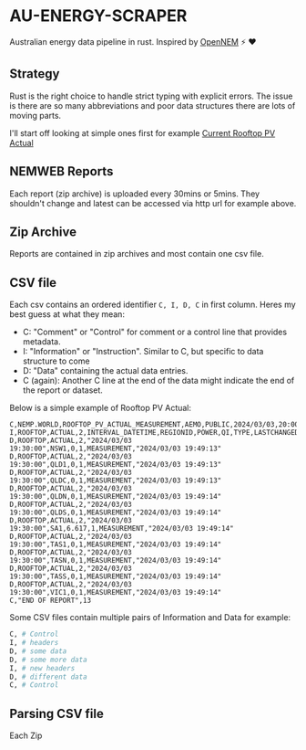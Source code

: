 # AU-ENERGY-SCRAPER
Australian energy data pipeline in rust. Inspired by [OpenNEM](https://opennem.org.au/energy/nem/?range=7d&interval=30m&view=discrete-time) ⚡ ♥

## Strategy

Rust is the right choice to handle strict typing with explicit errors. The issue is there are so many abbreviations and poor data structures there are lots of moving parts.

I'll start off looking at simple ones first for example [Current Rooftop PV Actual](http://nemweb.com.au/Reports/CURRENT/ROOFTOP_PV/ACTUAL/)

## NEMWEB Reports
Each report (zip archive) is uploaded every 30mins or 5mins. They shouldn't change and latest can be accessed via http url for example above.

## Zip Archive
Reports are contained in zip archives and most contain one csv file.

## CSV file 
Each csv contains an ordered identifier `C, I, D, C` in first column. Heres my best guess at what they mean:
   * C: "Comment" or "Control" for comment or a control line that provides metadata.
   * I: "Information" or "Instruction". Similar to C, but specific to data structure to come
   * D: "Data" containing the actual data entries.
   * C (again): Another C line at the end of the data might indicate the end of the report or dataset.

Below is a simple example of Rooftop PV Actual:

```title="example rooftop actual PV csv from archive" linenums="1"
C,NEMP.WORLD,ROOFTOP_PV_ACTUAL_MEASUREMENT,AEMO,PUBLIC,2024/03/03,20:00:03,0000000412707330,DEMAND,0000000412707330
I,ROOFTOP,ACTUAL,2,INTERVAL_DATETIME,REGIONID,POWER,QI,TYPE,LASTCHANGED
D,ROOFTOP,ACTUAL,2,"2024/03/03 19:30:00",NSW1,0,1,MEASUREMENT,"2024/03/03 19:49:13"
D,ROOFTOP,ACTUAL,2,"2024/03/03 19:30:00",QLD1,0,1,MEASUREMENT,"2024/03/03 19:49:13"
D,ROOFTOP,ACTUAL,2,"2024/03/03 19:30:00",QLDC,0,1,MEASUREMENT,"2024/03/03 19:49:13"
D,ROOFTOP,ACTUAL,2,"2024/03/03 19:30:00",QLDN,0,1,MEASUREMENT,"2024/03/03 19:49:14"
D,ROOFTOP,ACTUAL,2,"2024/03/03 19:30:00",QLDS,0,1,MEASUREMENT,"2024/03/03 19:49:14"
D,ROOFTOP,ACTUAL,2,"2024/03/03 19:30:00",SA1,6.617,1,MEASUREMENT,"2024/03/03 19:49:14"
D,ROOFTOP,ACTUAL,2,"2024/03/03 19:30:00",TAS1,0,1,MEASUREMENT,"2024/03/03 19:49:14"
D,ROOFTOP,ACTUAL,2,"2024/03/03 19:30:00",TASN,0,1,MEASUREMENT,"2024/03/03 19:49:14"
D,ROOFTOP,ACTUAL,2,"2024/03/03 19:30:00",TASS,0,1,MEASUREMENT,"2024/03/03 19:49:14"
D,ROOFTOP,ACTUAL,2,"2024/03/03 19:30:00",VIC1,0,1,MEASUREMENT,"2024/03/03 19:49:14"
C,"END OF REPORT",13
```

Some CSV files contain multiple pairs of Information and Data for example:

```bash title="example of identifier column with multiple data sections"
C, # Control
I, # headers
D, # some data
D, # some more data
I, # new headers
D, # different data
C, # Control
```

## Parsing CSV file
Each Zip  